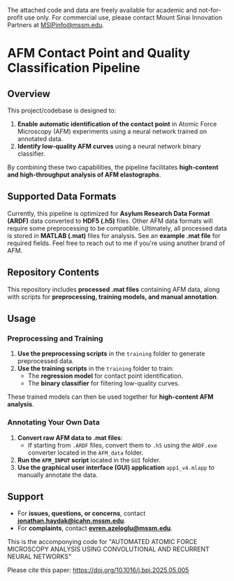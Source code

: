 The attached code and data are freely available for academic and not-for-profit use only. For commercial use, please contact Mount Sinai Innovation Partners at MSIPinfo@mssm.edu.

# AFM Contact Point and Quality Classification Pipeline

## Overview

This project/codebase is designed to:

1. **Enable automatic identification of the contact point** in Atomic Force Microscopy (AFM) experiments using a neural network trained on annotated data.
2. **Identify low-quality AFM curves** using a neural network binary classifier.

By combining these two capabilities, the pipeline facilitates **high-content and high-throughput analysis of AFM elastographs**.

## Supported Data Formats

Currently, this pipeline is optimized for **Asylum Research Data Format (ARDF)** data converted to **HDF5 (.h5)** files. Other AFM data formats will require some preprocessing to be compatible. Ultimately, all processed data is stored in **MATLAB (.mat)** files for analysis. See an **example .mat file** for required fields. Feel free to reach out to me if you're using another brand of AFM.

## Repository Contents

This repository includes **processed .mat files** containing AFM data, along with scripts for **preprocessing, training models, and manual annotation**.

## Usage

### Preprocessing and Training

1. **Use the preprocessing scripts** in the `training` folder to generate preprocessed data.
2. **Use the training scripts** in the `training` folder to train:
   - The **regression model** for contact point identification.
   - The **binary classifier** for filtering low-quality curves.

These trained models can then be used together for **high-content AFM analysis**.

### Annotating Your Own Data

1. **Convert raw AFM data to .mat files**:
   - If starting from `.ARDF` files, convert them to `.h5` using the `ARDF.exe` converter located in the `AFM_data` folder.
2. **Run the `AFM_INPUT` script** located in the `GUI` folder.
3. **Use the graphical user interface (GUI) application** `app1_v4.mlapp` to manually annotate the data.

## Support

- For **issues, questions, or concerns**, contact **[jonathan.haydak@icahn.mssm.edu](mailto:jonathan.haydak@icahn.mssm.edu)**.
- For **complaints**, contact **[evren.azeloglu@mssm.edu](mailto:evren.azeloglu@mssm.edu)**.


This is the accomponying code for "AUTOMATED ATOMIC FORCE MICROSCOPY ANALYSIS USING CONVOLUTIONAL AND RECURRENT NEURAL NETWORKS"

Please cite this paper: https://doi.org/10.1016/j.bpj.2025.05.005
